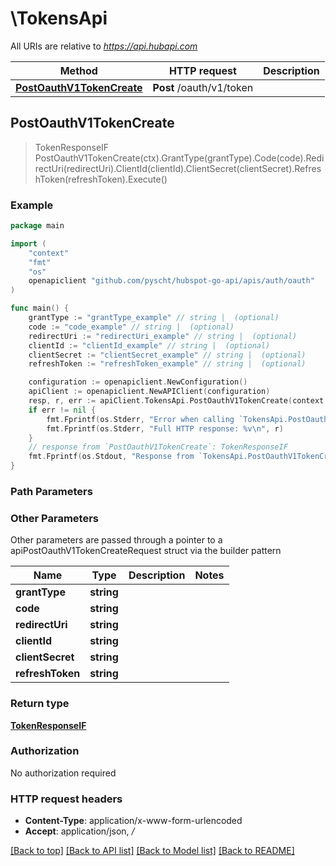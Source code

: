 # \TokensApi

All URIs are relative to *https://api.hubapi.com*

Method | HTTP request | Description
------------- | ------------- | -------------
[**PostOauthV1TokenCreate**](TokensApi.md#PostOauthV1TokenCreate) | **Post** /oauth/v1/token | 



## PostOauthV1TokenCreate

> TokenResponseIF PostOauthV1TokenCreate(ctx).GrantType(grantType).Code(code).RedirectUri(redirectUri).ClientId(clientId).ClientSecret(clientSecret).RefreshToken(refreshToken).Execute()



### Example

```go
package main

import (
    "context"
    "fmt"
    "os"
    openapiclient "github.com/pyscht/hubspot-go-api/apis/auth/oauth"
)

func main() {
    grantType := "grantType_example" // string |  (optional)
    code := "code_example" // string |  (optional)
    redirectUri := "redirectUri_example" // string |  (optional)
    clientId := "clientId_example" // string |  (optional)
    clientSecret := "clientSecret_example" // string |  (optional)
    refreshToken := "refreshToken_example" // string |  (optional)

    configuration := openapiclient.NewConfiguration()
    apiClient := openapiclient.NewAPIClient(configuration)
    resp, r, err := apiClient.TokensApi.PostOauthV1TokenCreate(context.Background()).GrantType(grantType).Code(code).RedirectUri(redirectUri).ClientId(clientId).ClientSecret(clientSecret).RefreshToken(refreshToken).Execute()
    if err != nil {
        fmt.Fprintf(os.Stderr, "Error when calling `TokensApi.PostOauthV1TokenCreate``: %v\n", err)
        fmt.Fprintf(os.Stderr, "Full HTTP response: %v\n", r)
    }
    // response from `PostOauthV1TokenCreate`: TokenResponseIF
    fmt.Fprintf(os.Stdout, "Response from `TokensApi.PostOauthV1TokenCreate`: %v\n", resp)
}
```

### Path Parameters



### Other Parameters

Other parameters are passed through a pointer to a apiPostOauthV1TokenCreateRequest struct via the builder pattern


Name | Type | Description  | Notes
------------- | ------------- | ------------- | -------------
 **grantType** | **string** |  | 
 **code** | **string** |  | 
 **redirectUri** | **string** |  | 
 **clientId** | **string** |  | 
 **clientSecret** | **string** |  | 
 **refreshToken** | **string** |  | 

### Return type

[**TokenResponseIF**](TokenResponseIF.md)

### Authorization

No authorization required

### HTTP request headers

- **Content-Type**: application/x-www-form-urlencoded
- **Accept**: application/json, */*

[[Back to top]](#) [[Back to API list]](../README.md#documentation-for-api-endpoints)
[[Back to Model list]](../README.md#documentation-for-models)
[[Back to README]](../README.md)

